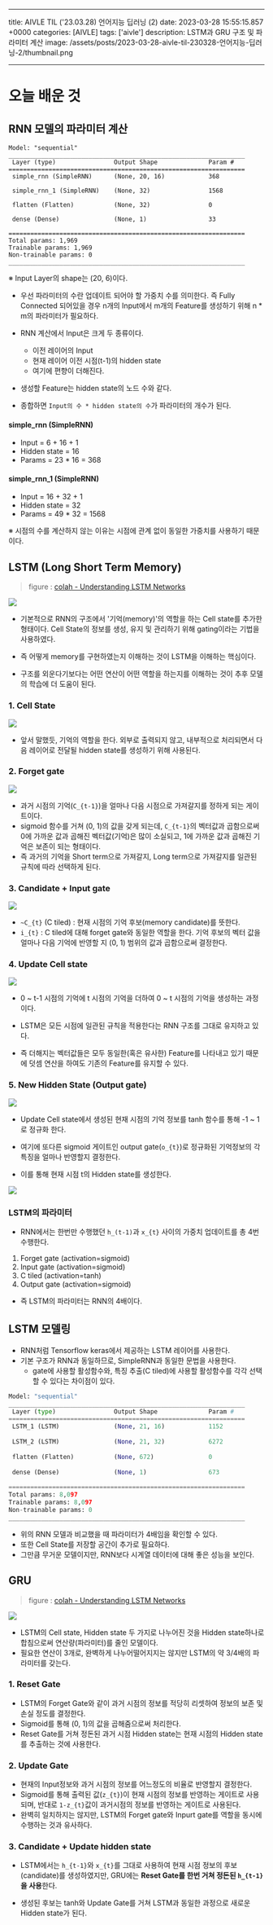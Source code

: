 

---
title: AIVLE TIL ('23.03.28) 언어지능 딥러닝 (2)
date: 2023-03-28 15:55:15.857 +0000
categories: [AIVLE]
tags: ['aivle']
description: LSTM과 GRU 구조 및 파라미터 계산
image: /assets/posts/2023-03-28-aivle-til-230328-언어지능-딥러닝-2/thumbnail.png

---

# 오늘 배운 것

## RNN 모델의 파라미터 계산

```
Model: "sequential"
_________________________________________________________________
 Layer (type)                Output Shape              Param #   
=================================================================
 simple_rnn (SimpleRNN)      (None, 20, 16)            368       
                                                                 
 simple_rnn_1 (SimpleRNN)    (None, 32)                1568      
                                                                 
 flatten (Flatten)           (None, 32)                0         
                                                                 
 dense (Dense)               (None, 1)                 33        
                                                                 
=================================================================
Total params: 1,969
Trainable params: 1,969
Non-trainable params: 0
_________________________________________________________________
```
※ Input Layer의 shape는 (20, 6)이다.


- 우선 파라미터의 수란 업데이트 되어야 할 가중치 수를 의미한다. 즉 Fully Connected 되어있을 경우 n개의 Input에서 m개의 Feature를 생성하기 위해 n * m의 파라미터가 필요하다.


- RNN 계산에서 Input은 크게 두 종류이다.
    - 이전 레이어의 Input
    - 현재 레이어 이전 시점(t-1)의 hidden state
    - 여기에 편향이 더해진다.
- 생성할 Feature는 hidden state의 노드 수와 같다.


- 종합하면 `Input의 수 * hidden state의 수`가 파라미터의 개수가 된다.

#### simple_rnn (SimpleRNN)

- Input = 6 + 16 + 1
- Hidden state = 16
- Params = 23 \* 16  = 368

#### simple_rnn_1 (SimpleRNN)

- Input = 16 + 32 + 1
- Hidden state = 32
- Params = 49 \* 32 = 1568

※ 시점의 수를 계산하지 않는 이유는 시점에 관계 없이 동일한 가중치를 사용하기 때문이다.

## LSTM (Long Short Term Memory)

> figure : [colah - Understanding LSTM Networks](https://colah.github.io/posts/2015-08-Understanding-LSTMs/)

![](/assets/posts/2023-03-28-aivle-til-230328-언어지능-딥러닝-2/img0.png)

- 기본적으로 RNN의 구조에서 '기억(memory)'의 역할을 하는 Cell state를 추가한 형태이다. Cell State의 정보를 생성, 유지 및 관리하기 위해 gating이라는 기법을 사용하였다.
- 즉 어떻게 memory를 구현하였는지 이해하는 것이 LSTM을 이해하는 핵심이다.


- 구조를 외운다기보다는 어떤 연산이 어떤 역할을 하는지를 이해하는 것이 추후 모델의 학습에 더 도움이 된다.

### 1. Cell State

![](/assets/posts/2023-03-28-aivle-til-230328-언어지능-딥러닝-2/img1.png)

- 앞서 말했듯, 기억의 역할을 한다. 외부로 출력되지 않고, 내부적으로 처리되면서 다음 레이어로 전달될 hidden state를 생성하기 위해 사용된다.

### 2. Forget gate

![](/assets/posts/2023-03-28-aivle-til-230328-언어지능-딥러닝-2/img2.png)

- 과거 시점의 기억(`C_{t-1}`)을 얼마나 다음 시점으로 가져갈지를 정하게 되는 게이트이다.
- sigmoid 함수를 거쳐 (0, 1)의 값을 갖게 되는데, `C_{t-1}`의 벡터값과 곱함으로써 0에 가까운 값과 곱해진 벡터값(기억)은 많이 소실되고, 1에 가까운 값과 곱해진 기억은 보존이 되는 형태이다.
- 즉 과거의 기억을 Short term으로 가져갈지, Long term으로 가져갈지를 일관된 규칙에 따라 선택하게 된다.

### 3. Candidate + Input gate

![](/assets/posts/2023-03-28-aivle-til-230328-언어지능-딥러닝-2/img3.png)

- `~C_{t}` (C tiled) : 현재 시점의 기억 후보(memory candidate)를 뜻한다.
- `i_{t}` : C tiled에 대해 forget gate와 동일한 역할을 한다. 기억 후보의 벡터 값을 얼마나 다음 기억에 반영할 지 (0, 1) 범위의 값과 곱함으로써 결정한다.

### 4. Update Cell state

![](/assets/posts/2023-03-28-aivle-til-230328-언어지능-딥러닝-2/img4.png)

- 0 ~ t-1 시점의 기억에 t 시점의 기억을 더하여 0 ~ t 시점의 기억을 생성하는 과정이다.


- LSTM은 모든 시점에 일관된 규칙을 적용한다는 RNN 구조를 그대로 유지하고 있다.
- 즉 더해지는 벡터값들은 모두 동일한(혹은 유사한) Feature를 나타내고 있기 때문에 덧셈 연산을 하여도 기존의 Feature를 유지할 수 있다.

### 5. New Hidden State (Output gate)

![](/assets/posts/2023-03-28-aivle-til-230328-언어지능-딥러닝-2/img5.png)

- Update Cell state에서 생성된 현재 시점의 기억 정보를 tanh 함수를 통해 -1 ~ 1로 정규화 한다.

- 여기에 또다른 sigmoid 게이트인 output gate(`o_{t}`)로 정규화된 기억정보의 각 특징을 얼마나 반영할지 결정한다. 

- 이를 통해 현재 시점 t의 Hidden state를 생성한다.

![](/assets/posts/2023-03-28-aivle-til-230328-언어지능-딥러닝-2/img6.png)


### LSTM의 파라미터

- RNN에서는 한번만 수행했던 `h_(t-1)`과 `x_{t}` 사이의 가중치 업데이트를 총 4번 수행한다.
1. Forget gate (activation=sigmoid)
2. Input gate (activation=sigmoid)
3. C tiled (activation=tanh)
4. Output gate (activation=sigmoid)
- 즉 LSTM의 파라미터는 RNN의 4배이다.

## LSTM 모델링

- RNN처럼 Tensorflow keras에서 제공하는 LSTM 레이어를 사용한다.
- 기본 구조가 RNN과 동일하므로, SimpleRNN과 동일한 문법을 사용한다.
    - gate에 사용할 활성함수와, 특징 추출(C tiled)에 사용할 활성함수를 각각 선택할 수 있다는 차이점이 있다.
    
```python
Model: "sequential"
_________________________________________________________________
 Layer (type)                Output Shape              Param #   
=================================================================
 LSTM_1 (LSTM)               (None, 21, 16)            1152      
                                                                 
 LSTM_2 (LSTM)               (None, 21, 32)            6272      
                                                                 
 flatten (Flatten)           (None, 672)               0         
                                                                 
 dense (Dense)               (None, 1)                 673       
                                                                 
=================================================================
Total params: 8,097
Trainable params: 8,097
Non-trainable params: 0
_________________________________________________________________
```

- 위의 RNN 모델과 비교했을 때 파라미터가 4배임을 확인할 수 있다.
- 또한 Cell State를 저장할 공간이 추가로 필요하다.
- 그만큼 무거운 모델이지만, RNN보다 시계열 데이터에 대해 좋은 성능을 보인다.

## GRU

> figure : [colah - Understanding LSTM Networks](https://colah.github.io/posts/2015-08-Understanding-LSTMs/)

![](/assets/posts/2023-03-28-aivle-til-230328-언어지능-딥러닝-2/img7.png)

- LSTM의 Cell state, Hidden state 두 가지로 나누어진 것을 Hidden state하나로 합침으로써 연산량(파라미터)를 줄인 모델이다.
- 필요한 연산이 3개로, 완벽하게 나누어떨어지지는 않지만 LSTM의 약 3/4배의 파라미터를 갖는다.

### 1. Reset Gate

- LSTM의 Forget Gate와 같이 과거 시점의 정보를 적당히 리셋하여 정보의 보존 및 손실 정도를 결정한다.
- Sigmoid를 통해 (0, 1)의 값을 곱해줌으로써 처리한다.
- Reset Gate를 거쳐 정돈된 과거 시점 Hidden state는 현재 시점의 Hidden state를 추출하는 것에 사용한다.

### 2. Update Gate

- 현재의 Input정보와 과거 시점의 정보를 어느정도의 비율로 반영할지 결정한다.
- Sigmoid를 통해 출력된 값(`z_{t}`)이 현재 시점의 정보를 반영하는 게이트로 사용되며, 반대로 `1-z_{t}`값이 과거시점의 정보를 반영하는 게이트로 사용된다.
- 완벽히 일치하지는 않지만, LSTM의 Forget gate와 Inpurt gate를 역할을 동시에 수행하는 것과 유사하다.

### 3. Candidate + Update hidden state

- LSTM에서는 `h_{t-1}`와 `x_{t}`를 그대로 사용하여 현재 시점 정보의 후보(candidate)를 생성하였지만, GRU에는 **Reset Gate를 한번 거쳐 정돈된 `h_{t-1}`을 사용**한다.

- 생성된 후보는 tanh와 Update Gate를 거쳐 LSTM과 동일한 과정으로 새로운 Hidden state가 된다.

        